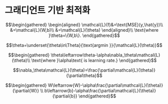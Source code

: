 # 그래디언트 기반 최적화

$$\begin{gathered}
\begin{aligned}
\mathcal{L}(f)&=\text{MSE}(y,\hat{y})\\
&=\mathcal{L}(W,b)\\
&=\mathcal{L}(\theta)
\end{aligned}\\
\text{where }\theta=\{W,b\}.
\end{gathered}$$

$$\theta=\underset{\theta\in\Theta}{\text{argmin }}{\mathcal{L}(\theta)}$$

$$\begin{gathered}
\theta\leftarrow\theta-\alpha\nabla_\theta\mathcal{L}(\theta)\\
\text{where }\alpha\text{ is learning rate.}
\end{gathered}$$

$$\nabla_\theta\mathcal{L}(\theta)=\frac{\partial\mathcal{L}(\theta)}{\partial\theta}$$

$$\begin{gathered}
W\leftarrow{W}-\alpha\frac{\partial\mathcal{L}(\theta)}{\partial{W}} \\
b\leftarrow{b}-\alpha\frac{\partial\mathcal{L}(\theta)}{\partial{b}}
\end{gathered}$$

<!--
$$\begin{gathered}
\begin{aligned}
\frac{\partial\mathcal{L}(\theta)}{\partial{W}}&=\frac{\partial}{\partial{W}}\cdot\frac{1}{k}\sum_{i=1}^k{\big\|y^i-f(x^i)\big\|_2} \\
&=\frac{\partial}{\partial{W}}\cdot\frac{1}{k}\sum_{i=1}^k{\big(y^i-f(x^i)\big)\cdot\big(y^i-f(x^i)\big)^T} \\
&=\frac{\partial}{\partial{W}}\cdot\frac{1}{k}\sum_{i=1}^k{\big({y^i}\cdot{y^i}^T-f(x^i)\cdot{y^i}^T-{y^i}\cdot{f(x^i)}^T+f(x^i)\cdot{f(x^i)}^T\big)} \\
&=\frac{\partial}{\partial{W}}\cdot\frac{1}{k}\sum_{i=1}^k{\big({y^i}\cdot{y^i}^T-(x\cdot{W}+b)\cdot{y^i}^T-{y^i}\cdot{(x\cdot{W}+b)}^T+(x\cdot{W}+b)\cdot{(x\cdot{W}+b)}^T\big)} \\
&=\frac{\partial}{\partial{W}}\cdot\frac{1}{k}\sum_{i=1}^k{\big(-(x\cdot{W}+b)\cdot{y^i}^T-{y^i}\cdot{(x\cdot{W}+b)}^T+(x\cdot{W}+b)\cdot{(x\cdot{W}+b)}^T\big)} \\
&=\frac{\partial}{\partial{W}}\cdot\frac{1}{k}\sum_{i=1}^k{\big(-x\cdot{W}\cdot{y^i}^T-b\cdot{y^i}^T-{y^i}\cdot{x\cdot{W}}-{y^i}\cdot{b}^T+x\cdot{W}\cdot{W}^T\cdot{x}^T+b\cdot{W}^T\cdot{x}^T+x\cdot{W}\cdot{b}^T+b\cdot{b}^T\big)} \\
&=\frac{\partial}{\partial{W}}\cdot\frac{1}{k}\sum_{i=1}^k{\big(-x\cdot{W}\cdot{y^i}^T-{y^i}\cdot{x\cdot{W}}+x\cdot{W}\cdot{W}^T\cdot{x}^T+b\cdot{W}^T\cdot{x}^T+x\cdot{W}\cdot{b}^T\big)} \\
\end{aligned}\\
\text{, where }|x^i|=(1,n)\text{ and }|y^i|=(1,m).
\end{gathered}$$
-->